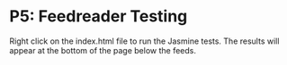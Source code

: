 # P5: Feedreader Testing #

Right click on the index.html file to run the Jasmine tests. The results will appear at the bottom of the page below the feeds.